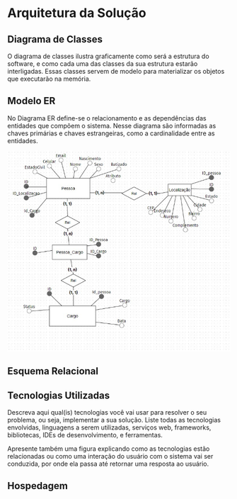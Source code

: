 # Arquitetura da Solução

## Diagrama de Classes

O diagrama de classes ilustra graficamente como será a estrutura do software, e como cada uma das classes da sua estrutura estarão interligadas. Essas classes servem de modelo para materializar os objetos que executarão na memória.



## Modelo ER 

No Diagrama ER define-se o relacionamento e as dependências das entidades que compõem o sistema. Nesse diagrama são informadas as chaves primárias e chaves estrangeiras, como a cardinalidade entre as entidades. 

![Diagrama ER](img/diagramaer.jpeg)

## Esquema Relacional



## Tecnologias Utilizadas

Descreva aqui qual(is) tecnologias você vai usar para resolver o seu problema, ou seja, implementar a sua solução. Liste todas as tecnologias envolvidas, linguagens a serem utilizadas, serviços web, frameworks, bibliotecas, IDEs de desenvolvimento, e ferramentas.

Apresente também uma figura explicando como as tecnologias estão relacionadas ou como uma interação do usuário com o sistema vai ser conduzida, por onde ela passa até retornar uma resposta ao usuário.

## Hospedagem


